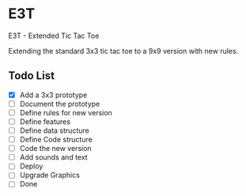 # E3T
E3T - Extended Tic Tac Toe

Extending the standard 3x3 tic tac toe to a 9x9 version with new rules.

## Todo List

- [X] Add a 3x3 prototype
- [ ] Document the prototype
- [ ] Define rules for new version
- [ ] Define features
- [ ] Define data structure
- [ ] Define Code structure
- [ ] Code the new version
- [ ] Add sounds and text
- [ ] Deploy
- [ ] Upgrade Graphics
- [ ] Done